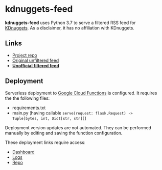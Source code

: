 # kdnuggets-feed
**kdnuggets-feed** uses Python 3.7 to serve a filtered RSS feed for [KDnuggets](https://www.kdnuggets.com/).
As a disclaimer, it has no affiliation with KDnuggets.

## Links
* [Project repo](https://github.com/ml-feeds/kdnuggets-feed)
* [Original unfiltered feed](https://www.kdnuggets.com/feed)
* [**Unofficial filtered feed**](https://us-east1-ml-feeds.cloudfunctions.net/kdnuggets)

## Deployment
Serverless deployment to [Google Cloud Functions](https://console.cloud.google.com/functions/) is configured.
It requires the the following files:
* requirements.txt
* main.py (having callable `serve(request: flask.Request) -> Tuple[bytes, int, Dict[str, str]]`)

Deployment version updates are not automated.
They can be performed manually by editing and saving the function configuration.

These deployment links require access:
* [Dashboard](https://console.cloud.google.com/functions/details/us-east1/kdnuggets?project=ml-feeds)
* [Logs](https://console.cloud.google.com/logs?service=cloudfunctions.googleapis.com&key1=kdnuggets&key2=us-east1&project=ml-feeds)
* [Repo](https://source.cloud.google.com/ml-feeds/github_impredicative_kdnfeed)
